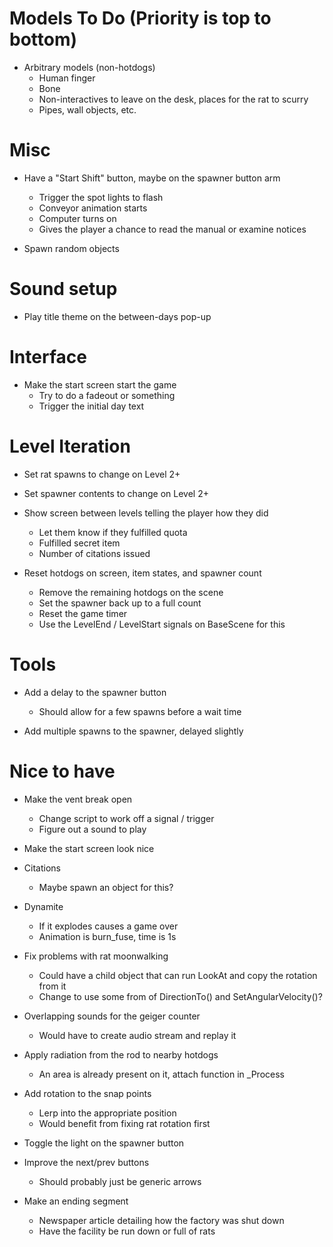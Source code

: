# Models To Do (Priority is top to bottom)
- Arbitrary models (non-hotdogs)
    - Human finger
    - Bone
	- Non-interactives to leave on the desk, places for the rat to scurry
	- Pipes, wall objects, etc. 

# Misc
- Have a "Start Shift" button, maybe on the spawner button arm
	- Trigger the spot lights to flash
	- Conveyor animation starts
	- Computer turns on
	- Gives the player a chance to read the manual or examine notices

- Spawn random objects 

# Sound setup
- Play title theme on the between-days pop-up

# Interface
- Make the start screen start the game
	- Try to do a fadeout or something
	- Trigger the initial day text 

# Level Iteration
- Set rat spawns to change on Level 2+

- Set spawner contents to change on Level 2+ 

- Show screen between levels telling the player how they did
	- Let them know if they fulfilled quota
	- Fulfilled secret item
	- Number of citations issued 

- Reset hotdogs on screen, item states, and spawner count
	- Remove the remaining hotdogs on the scene
	- Set the spawner back up to a full count
	- Reset the game timer
	- Use the LevelEnd / LevelStart signals on BaseScene for this 

# Tools
- Add a delay to the spawner button
	- Should allow for a few spawns before a wait time 

- Add multiple spawns to the spawner, delayed slightly 

# Nice to have
- Make the vent break open 
	- Change script to work off a signal / trigger
	- Figure out a sound to play 

- Make the start screen look nice

- Citations
	- Maybe spawn an object for this? 

- Dynamite
	- If it explodes causes a game over
	- Animation is burn_fuse, time is 1s

- Fix problems with rat moonwalking
	- Could have a child object that can run LookAt and copy the rotation from it
	- Change to use some from of DirectionTo() and SetAngularVelocity()? 

- Overlapping sounds for the geiger counter
	- Would have to create audio stream and replay it 

- Apply radiation from the rod to nearby hotdogs	
	- An area is already present on it, attach function in _Process

- Add rotation to the snap points
	- Lerp into the appropriate position 
	- Would benefit from fixing rat rotation first 

- Toggle the light on the spawner button

- Improve the next/prev buttons 
	- Should probably just be generic arrows 

- Make an ending segment
	- Newspaper article detailing how the factory was shut down
	- Have the facility be run down or full of rats